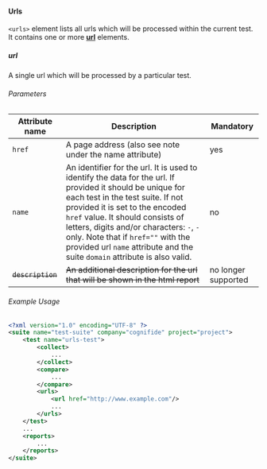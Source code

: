 #### Urls

`<urls>` element lists all urls which will be processed within the current test. It contains one or more **[url](#url)** elements.

##### url
A single url which will be processed by a particular test.

###### Parameters

| Attribute name | Description | Mandatory |
| -------------- | ----------- | --------- |
| `href` | A page address (also see note under the name attribute) | yes |
| `name` | An identifier for the url. It is used to identify the data for the url. If provided it should be unique for each test in the test suite. If not provided it is set to the encoded `href` value. It should consists of letters, digits and/or characters: `-`, `-` only. Note that if `href=""` with the provided url `name` attribute and the suite `domain` attribute is also valid. | no |
| ~~`description`~~ | ~~An additional description for the url that will be shown in the html report~~ | no longer supported |

###### Example Usage

```xml
<?xml version="1.0" encoding="UTF-8" ?>
<suite name="test-suite" company="cognifide" project="project">
    <test name="urls-test">
        <collect>
            ...
        </collect>
        <compare>
            ...
        </compare>
        <urls>
            <url href="http://www.example.com"/>
            ...
        </urls>
    </test>
    ...
    <reports>
        ...
    </reports>
</suite>
```
